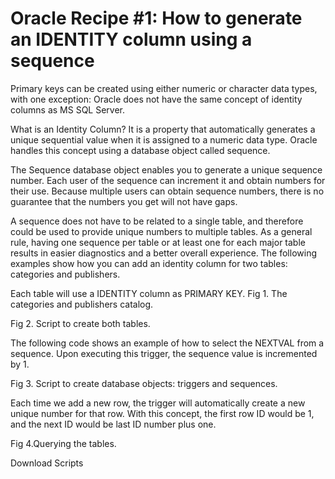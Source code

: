 # Oracle Recipe #1: How to generate an IDENTITY column using a sequence

Primary keys can be created using either numeric or character data types, with one exception: Oracle does not have the same concept of identity columns as MS SQL Server.

What is an Identity Column?
It is a property that automatically generates a unique sequential value when it is assigned to a numeric data type. Oracle handles this concept using a database object called sequence.

The Sequence database object enables you to generate a unique sequence number. Each user of the sequence can increment it and obtain numbers for their use. Because multiple users can obtain sequence numbers, there is no guarantee that the numbers you get will not have gaps.

A sequence does not have to be related to a single table, and therefore could be used to provide unique numbers to multiple tables. As a general rule, having one sequence per table or at least one for each major table results in easier diagnostics and a better overall experience. The following examples show how you can add an identity column for two tables: categories and publishers.

Each table will use a IDENTITY column as PRIMARY KEY.
Fig 1. The categories and publishers catalog.



Fig 2. Script to create both tables.



The following code shows an example of how to select the NEXTVAL from a sequence. Upon executing this trigger, the sequence value is incremented by 1.

Fig 3. Script to create database objects: triggers and sequences.



Each time we add a new row, the trigger will automatically create a new unique number for that row. With this concept, the first row ID would be 1, and the next ID would be last ID number plus one.

Fig 4.Querying the tables.



Download Scripts
